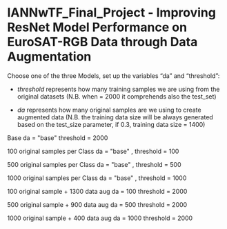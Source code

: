 # IANNwTF_Final_Project - Improving ResNet Model Performance on EuroSAT-RGB Data through Data Augmentation



Choose one of the three Models, set up the variables “da” and “threshold”:

- *threshold* represents how many training samples we are using from the original datasets (N.B. when = 2000 it comprehends also the test_set)

- *da* represents how many original samples are we using to create augmented data (N.B. the training data size will be always generated based on the test_size parameter, if 0.3, training data size = 1400)


Base
da = "base" threshold = 2000

100 original samples per Class
da = "base" , threshold = 100

500 original samples per Class
da = "base" , threshold = 500

1000 original samples per Class
da = "base" , threshold = 1000

100 original sample + 1300 data aug
da = 100 threshold = 2000

500 original sample + 900 data aug
da = 500 threshold = 2000

1000 original sample + 400 data aug
da = 1000 threshold = 2000

